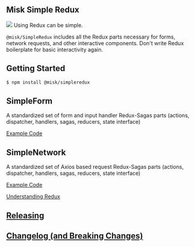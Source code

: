 ## Misk Simple Redux

![](https://raw.githubusercontent.com/square/misk/master/misk.png)
Using Redux can be simple.

`@misk/SimpleRedux` includes all the Redux parts necessary for forms, network requests, and other interactive components. Don't write Redux boilerplate for basic interactivity again.

## Getting Started

```bash
$ npm install @misk/simpleredux
```

## SimpleForm

A standardized set of form and input handler Redux-Sagas parts (actions, dispatcher, handlers, sagas, reducers, state interface)

[Example Code](https://github.com/square/misk-web/blob/master/examples/tabs/palette-exemplar/src/containers/SampleFormContainer.tsx)

## SimpleNetwork

A standardized set of Axios based request Redux-Sagas parts (actions, dispatcher, handlers, sagas, reducers, state interface)

[Example Code](https://github.com/square/misk-web/blob/master/examples/tabs/palette-exemplar/src/containers/SampleNetworkContainer.tsx)

[Understanding Redux](https://github.com/square/misk-web/blob/master/misk-web/web/packages/%40misk/simpleredux/REDUX.md)

## [Releasing](https://github.com/square/misk-web/blob/master/RELEASING.md)

## [Changelog (and Breaking Changes)](https://github.com/square/misk-web/blob/master/CHANGELOG.md)
